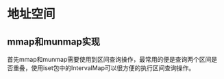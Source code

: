 # 地址空间

## mmap和munmap实现

首先mmap和munmap需要使用到区间查询操作，最常用的便是查询两个区间是否重叠，使用iset包中的IntervalMap可以很方便的执行区间查询操作。

